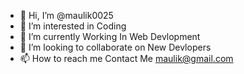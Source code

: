 - 👋 Hi, I’m @maulik0025
- 👀 I’m interested in Coding
- 🌱 I’m currently Working In Web Devlopment
- 💞️ I’m looking to collaborate on New Devlopers
- 📫 How to reach me Contact Me maulik@gmail.com

<!---
maulik0025/maulik0025 is a ✨ special ✨ repository because its `README.md` (this file) appears on your GitHub profile.
You can click the Preview link to take a look at your changes.
--->
